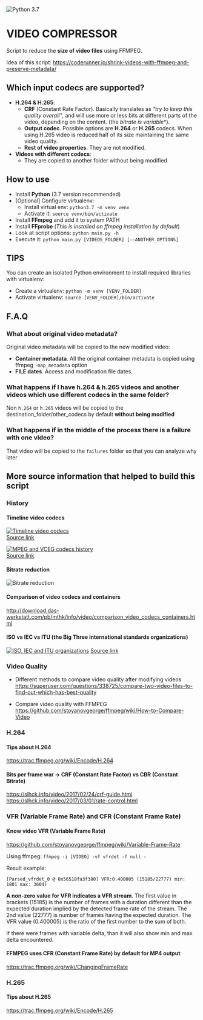 ![Python 3.7](https://img.shields.io/badge/Python-3.7-blue.svg)

# VIDEO COMPRESSOR
Script to reduce the **size of video files** using FFMPEG.

Idea of this script:  https://coderunner.io/shrink-videos-with-ffmpeg-and-preserve-metadata/


Which input codecs are supported?
--------------------------------------
- **H.264 & H.265**:
  - **CRF** (Constant Rate Factor). Basically translates as *"try to keep this quality overall"*, and will use more or less bits at different parts of the video, depending on the content. (the **bitrate* is variable**).
  - **Output codec**. Possible options are **H.264** or **H.265** codecs. When using H.265 video is reduced half of its size maintaining the same video quality.
  - **Rest of video properties**. They are not modified.
- **Videos with different codecs**:
  - They are copied to another folder without being modified


How to use
------------
- Install **Python** (3.7 version recommended)
- [Optional] Configure virtualenv:
  - Install virtual env: `python3.7 -m venv venv`
  - Activate it: `source venv/bin/activate`
- Install **FFmpeg** and add it to system PATH
- Install **FFprobe** (*This is installed on ffmpeg installation by default*)
- Look at script options: `python main.py -h`
- Execute it: `python main.py [VIDEOS_FOLDER] [--ANOTHER_OPTIONS]`


TIPS
-----------
You can create an isolated Python environment to install required libraries with virtualenv:
  - Create a virtualenv: `python -m venv [VENV_FOLDER]`
  - Activate virtualenv: `source [VENV_FOLDER]/bin/activate`


F.A.Q
------------

### What about original video metadata?

Original video  metadata will be copied to the new modified video:
  - **Container metadata**. All the original container metadata is copied using ffmpeg `-map_metadata` option
  - **FILE dates**. Access and modification file dates.

### What happens if I have h.264 & h.265 videos and another videos which use different codecs in the same folder?

Non `h.264` or `h.265` videos will be copied to the destination_folder/other_codecs by default **without being modified**

### What happens if in the middle of the process there is a failure with one video?

That video will be copied to the `failures` folder so that you can analyze why later


More source information that helped to build this script
---------------------------------------------------

### History

#### Timeline video codecs
[![Timeline video codecs](/readme_images/codecs_history.jpg "Timeline video codecs")](https://www.slideshare.net/mohieddin.moradi/an-introduction-to-versatile-video-coding-vvc-for-uhd-hdr-and-360-video-135899487)
<br/>
[Source link](https://www.slideshare.net/mohieddin.moradi/an-introduction-to-versatile-video-coding-vvc-for-uhd-hdr-and-360-video-135899487)

[![MPEG and VCEG codecs history](/readme_images/mpeg_vceg_history.jpg "MPEG and VCEG codec history")](https://blog.wildix.com/understanding-video-codecs/)
<br/>
[Source link](https://blog.wildix.com/understanding-video-codecs/)


#### Bitrate reduction
![Bitrate reduction](/readme_images/bitrate_reduction.jpg "Bitrate reduction")

#### Comparison of video codecs and containers
http://download.das-werkstatt.com/pb/mthk/info/video/comparison_video_codecs_containers.html

#### ISO vs IEC vs ITU (the Big Three international standards organizations)

[![ISO, IEC and ITU organizations](/readme_images/big_three.JPG "ISO, IEC and ITU organizations")](https://slideplayer.com/slide/4687304/)
[Source link](https://slideplayer.com/slide/4687304/)


### Video Quality
  - Different methods to compare video quality after modifying videos
  https://superuser.com/questions/338725/compare-two-video-files-to-find-out-which-has-best-quality

  - Compare video quality with FFMPEG
  https://github.com/stoyanovgeorge/ffmpeg/wiki/How-to-Compare-Video


### H.264

#### Tips about H.264
https://trac.ffmpeg.org/wiki/Encode/H.264


#### Bits per frame war -> CRF (Constant Rate Factor) vs CBR (Constant Bitrate)
https://slhck.info/video/2017/02/24/crf-guide.html
https://slhck.info/video/2017/03/01/rate-control.html

### VFR (Variable Frame Rate) and CFR (Constant Frame Rate)

#### Know video VFR (Variable Frame Rate)
https://github.com/stoyanovgeorge/ffmpeg/wiki/Variable-Frame-Rate

Using ffmpeg: `ffmpeg -i [VIDEO] -vf vfrdet -f null -`

Result example:
```
[Parsed_vfrdet_0 @ 0x56518fa3f380] VFR:0.400005 (15185/22777) min: 1801 max: 3604)
```

**A non-zero value for VFR indicates a VFR stream**. The first value in brackets (15185) is the number of frames with a duration different than the expected duration implied by the detected frame rate of the stream. The 2nd value (22777) is number of frames having the expected duration. The VFR value (0.400005) is the ratio of the first number to the sum of both.

If there were frames with variable delta, than it will also show min and max delta encountered.


#### FFMPEG uses CFR (Constant Frame Rate) by default for MP4 output
https://trac.ffmpeg.org/wiki/ChangingFrameRate

### H.265

#### Tips about H.265
https://trac.ffmpeg.org/wiki/Encode/H.265
